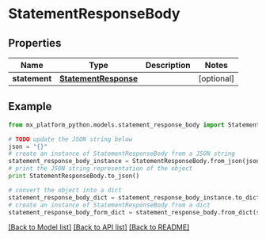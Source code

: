 # StatementResponseBody


## Properties
Name | Type | Description | Notes
------------ | ------------- | ------------- | -------------
**statement** | [**StatementResponse**](StatementResponse.md) |  | [optional] 

## Example

```python
from mx_platform_python.models.statement_response_body import StatementResponseBody

# TODO update the JSON string below
json = "{}"
# create an instance of StatementResponseBody from a JSON string
statement_response_body_instance = StatementResponseBody.from_json(json)
# print the JSON string representation of the object
print StatementResponseBody.to_json()

# convert the object into a dict
statement_response_body_dict = statement_response_body_instance.to_dict()
# create an instance of StatementResponseBody from a dict
statement_response_body_form_dict = statement_response_body.from_dict(statement_response_body_dict)
```
[[Back to Model list]](../README.md#documentation-for-models) [[Back to API list]](../README.md#documentation-for-api-endpoints) [[Back to README]](../README.md)


